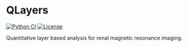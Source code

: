 # QLayers

[![Python CI](https://github.com/alexdaniel654/qlayers/actions/workflows/python_ci.yml/badge.svg?branch=main)](https://github.com/alexdaniel654/qlayers/actions/workflows/python_ci.yml)
[![License](https://img.shields.io/badge/License-Apache_2.0-blue.svg)](https://opensource.org/licenses/Apache-2.0)

Quantitative
layer
based
analysis
for
renal
magnetic
resonance
imaging.
